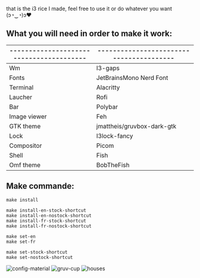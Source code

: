 that is the i3 rice I made, feel free to use it or do whatever you want  (ɔ◔‿◔)ɔ♥ 


## What you will need in order to make it work:

| ---------------------------------------- | ---------------------------------------- |
| ---------------------------------------- | ---------------------------------------- |
| Wm                                       | I3-gaps                                  |
| Fonts                                    | JetBrainsMono Nerd Font                  |
| Terminal                                 | Alacritty                                |
| Laucher                                  | Rofi                                     |
| Bar                                      | Polybar                                  |
| Image viewer                             | Feh                                      |
| GTK theme                                | jmattheis/gruvbox-dark-gtk               |
| Lock                                     | I3lock-fancy                             |
| Compositor                               | Picom                                    |
| Shell                                    | Fish                                     |
| Omf theme                                | BobTheFish                               |\

## Make commande:
```
make install

make install-en-stock-shortcut
make install-en-nostock-shortcut
make install-fr-stock-shortcut
make install-fr-nostock-shortcut

make set-en
make set-fr

make set-stock-shortcut
make set-nostock-shortcut
```

![config-material](https://user-images.githubusercontent.com/96692294/191228900-2c4450e5-d3a8-4619-ab67-e7bfd77cc053.png)
![gruv-cup](https://user-images.githubusercontent.com/96692294/191228907-6a10be08-aa37-4eef-a1ff-26554f3adbc4.png)
![houses](https://user-images.githubusercontent.com/96692294/191228914-22eeff9d-5670-434b-9c1a-269a83793a94.png)
